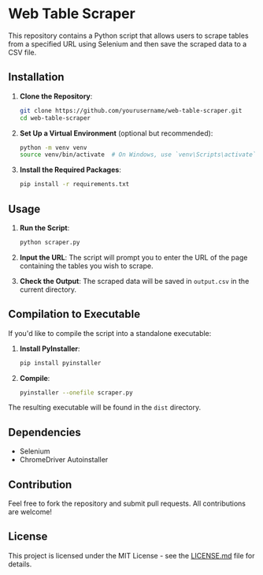 
# Web Table Scraper

This repository contains a Python script that allows users to scrape tables from a specified URL using Selenium and then save the scraped data to a CSV file.

## Installation

1. **Clone the Repository**:
   ```bash
   git clone https://github.com/yourusername/web-table-scraper.git
   cd web-table-scraper
   ```

2. **Set Up a Virtual Environment** (optional but recommended):
   ```bash
   python -m venv venv
   source venv/bin/activate  # On Windows, use `venv\Scripts\activate`
   ```

3. **Install the Required Packages**:
   ```bash
   pip install -r requirements.txt
   ```

## Usage

1. **Run the Script**:
   ```bash
   python scraper.py
   ```

2. **Input the URL**:
   The script will prompt you to enter the URL of the page containing the tables you wish to scrape.

3. **Check the Output**:
   The scraped data will be saved in `output.csv` in the current directory.

## Compilation to Executable

If you'd like to compile the script into a standalone executable:

1. **Install PyInstaller**:
   ```bash
   pip install pyinstaller
   ```

2. **Compile**:
   ```bash
   pyinstaller --onefile scraper.py
   ```

The resulting executable will be found in the `dist` directory.

## Dependencies

- Selenium
- ChromeDriver Autoinstaller

## Contribution

Feel free to fork the repository and submit pull requests. All contributions are welcome!

## License

This project is licensed under the MIT License - see the [LICENSE.md](LICENSE.md) file for details.
